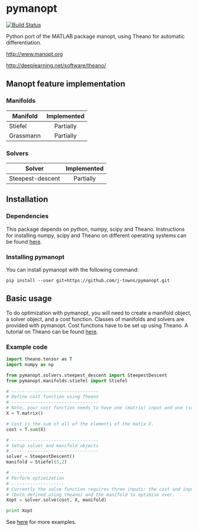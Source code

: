 # pymanopt
[![Build Status](https://travis-ci.org/j-towns/pymanopt.svg?branch=master)](https://travis-ci.org/j-towns/pymanopt)

Python port of the MATLAB package manopt, using Theano for automatic differentiation.

http://www.manopt.org

http://deeplearning.net/software/theano/

## Manopt feature implementation
### Manifolds

| Manifold      | Implemented   |
| ------------- |:-------------:|
| Stiefel       | Partially    |
| Grassmann      | Partially     |

### Solvers

| Solver        | Implemented   |
| ------------- |:-------------:|
| Steepest-descent| Partially   |

## Installation
### Dependencies
This package depends on python, numpy, scipy and Theano. Instructions for installing numpy, scipy and Theano on different operating systems can be found [here](http://deeplearning.net/software/theano/install.html).

### Installing pymanopt
You can install pymanopt with the following command:
```
pip install --user git+https://github.com/j-towns/pymanopt.git
```

## Basic usage
To do optimization with pymanopt, you will need to create a manifold object, a solver object, and a cost function. Classes of manifolds and solvers are provided with pymanopt. Cost functions have to be set up using Theano. A tutorial on Theano can be found [here](http://deeplearning.net/software/theano/tutorial/index.html).

### Example code
```python
import theano.tensor as T
import numpy as np

from pymanopt.solvers.steepest_descent import SteepestDescent
from pymanopt.manifolds.stiefel import Stiefel

# ---------------------------------
# Define cost function using Theano
# ---------------------------------
# Note, your cost function needs to have one (matrix) input and one (scalar) output.
X = T.matrix()

# Cost is the sum of all of the elements of the matix X.
cost = T.sum(X)

# ---------------------------------
# Setup solver and manifold objects
# ---------------------------------
solver = SteepestDescent()
manifold = Stiefel(5,2)

# --------------------
# Perform optimization
# --------------------
# Currently the solve function requires three inputs: the cost and input variable
# (both defined using theano) and the manifold to optimise over.
Xopt = solver.solve(cost, X, manifold)

print Xopt
```
See [here](https://github.com/j-towns/pymanopt/tree/master/examples) for more examples.
